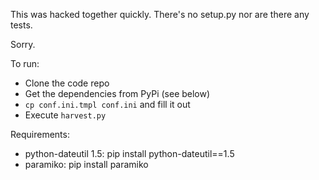 This was hacked together quickly. There's no setup.py nor are there any tests. 

Sorry.

To run:
 * Clone the code repo
 * Get the dependencies from PyPi (see below)
 * `cp conf.ini.tmpl conf.ini` and fill it out
 * Execute `harvest.py`

Requirements: 
 * python-dateutil 1.5: pip install python-dateutil==1.5
 * paramiko: pip install paramiko